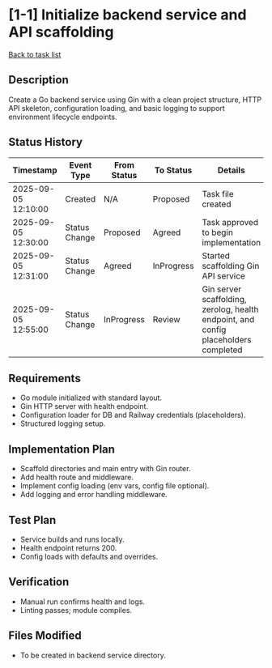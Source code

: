 # [1-1] Initialize backend service and API scaffolding

[Back to task list](../tasks.md)

## Description
Create a Go backend service using Gin with a clean project structure, HTTP API skeleton, configuration loading, and basic logging to support environment lifecycle endpoints.

## Status History
| Timestamp | Event Type | From Status | To Status | Details | User |
|-----------|------------|-------------|-----------|---------|------|
| 2025-09-05 12:10:00 | Created | N/A | Proposed | Task file created | ai-agent |
| 2025-09-05 12:30:00 | Status Change | Proposed | Agreed | Task approved to begin implementation | user |
| 2025-09-05 12:31:00 | Status Change | Agreed | InProgress | Started scaffolding Gin API service | ai-agent |
| 2025-09-05 12:55:00 | Status Change | InProgress | Review | Gin server scaffolding, zerolog, health endpoint, and config placeholders completed | ai-agent |

## Requirements
- Go module initialized with standard layout.
- Gin HTTP server with health endpoint.
- Configuration loader for DB and Railway credentials (placeholders).
- Structured logging setup.

## Implementation Plan
- Scaffold directories and main entry with Gin router.
- Add health route and middleware.
- Implement config loading (env vars, config file optional).
- Add logging and error handling middleware.

## Test Plan
- Service builds and runs locally.
- Health endpoint returns 200.
- Config loads with defaults and overrides.

## Verification
- Manual run confirms health and logs.
- Linting passes; module compiles.

## Files Modified
- To be created in backend service directory.
